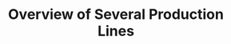 ---
layout: article
title: Overview of Several Production Lines
description: 
  - This template provides an overview of five production lines in a production hall. With variables as data sources and scripts some movement is simulated. Simply replace the variables with your data sources and customize the scripts according to your needs to use this template for your purposes.
lang: en
weight: 2000
isDraft: false
ref: Info_Production_Lines
category:
  - Recommended
  - Production
  - KPI
  - Lean Management
image: Info_Production_Lines_EN.png
download: Info_Production_Lines_EN.pbmx
overview_description:
overview_benefits:
overview_data_sources:
---